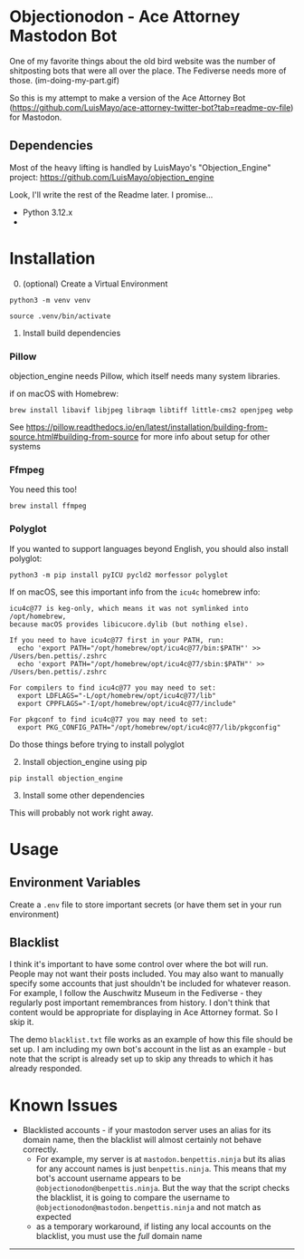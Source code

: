 # Objectionodon - Ace Attorney Mastodon Bot

One of my favorite things about the old bird website was the number of shitposting bots that were all over the place. The Fediverse needs more of those. (im-doing-my-part.gif)

So this is my attempt to make a version of the Ace Attorney Bot (https://github.com/LuisMayo/ace-attorney-twitter-bot?tab=readme-ov-file) for Mastodon.

## Dependencies

Most of the heavy lifting is handled by LuisMayo's "Objection_Engine" project: https://github.com/LuisMayo/objection_engine 

Look, I'll write the rest of the Readme later. I promise...

- Python 3.12.x
- 

# Installation

0. (optional) Create a Virtual Environment 

`python3 -m venv venv`

`source .venv/bin/activate`

1. Install build dependencies

### Pillow 

objection_engine needs Pillow, which itself needs many system libraries. 

if on macOS with Homebrew:

`brew install libavif libjpeg libraqm libtiff little-cms2 openjpeg webp`

See https://pillow.readthedocs.io/en/latest/installation/building-from-source.html#building-from-source for more info about setup for other systems

### Ffmpeg

You need this too! 

`brew install ffmpeg`

### Polyglot

If you wanted to support languages beyond English, you should also install polyglot:

`python3 -m pip install pyICU pycld2 morfessor polyglot`

If on macOS, see this important info from the `icu4c` homebrew info:

```
icu4c@77 is keg-only, which means it was not symlinked into /opt/homebrew,
because macOS provides libicucore.dylib (but nothing else).

If you need to have icu4c@77 first in your PATH, run:
  echo 'export PATH="/opt/homebrew/opt/icu4c@77/bin:$PATH"' >> /Users/ben.pettis/.zshrc
  echo 'export PATH="/opt/homebrew/opt/icu4c@77/sbin:$PATH"' >> /Users/ben.pettis/.zshrc

For compilers to find icu4c@77 you may need to set:
  export LDFLAGS="-L/opt/homebrew/opt/icu4c@77/lib"
  export CPPFLAGS="-I/opt/homebrew/opt/icu4c@77/include"

For pkgconf to find icu4c@77 you may need to set:
  export PKG_CONFIG_PATH="/opt/homebrew/opt/icu4c@77/lib/pkgconfig"
```

Do those things before trying to install polyglot

2. Install objection_engine using pip


`pip install objection_engine`


3. Install some other dependencies 

This will probably not work right away. 



# Usage

## Environment Variables

Create a `.env` file to store important secrets (or have them set in your run environment)

## Blacklist

I think it's important to have some control over where the bot will run. People may not want their posts included. You may also want to manually specify some accounts that just shouldn't be included for whatever reason. For example, I follow the Auschwitz Museum in the Fediverse - they regularly post important remembrances from history. I don't think that content would be appropriate for displaying in Ace Attorney format. So I skip it. 

The demo `blacklist.txt` file works as an example of how this file should be set up. I am including my own bot's account in the list as an example - but note that the script is already set up to skip any threads to which it has already responded.



# Known Issues

- Blacklisted accounts - if your mastodon server uses an alias for its domain name, then the blacklist will almost certainly not behave correctly. 
    - For example, my server is at `mastodon.benpettis.ninja` but its alias for any account names is just `benpettis.ninja`. This means that my bot's account username appears to be `@objectionodon@benpettis.ninja`. But the way that the script checks the blacklist, it is going to compare the username to `@objectionodon@mastodon.benpettis.ninja` and not match as expected
    - as a temporary workaround, if listing any local accounts on the blacklist, you must use the _full_ domain name

---
